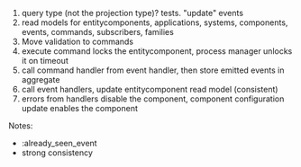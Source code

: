1. query type (not the projection type)? tests. "update" events
1. read models for entitycomponents, applications, systems, components, events, commands, subscribers, families
1. Move validation to commands
1. execute command locks the entitycomponent, process manager unlocks it on timeout
1. call command handler from event handler, then store emitted events in aggregate
1. call event handlers, update entitycomponent read model (consistent)
1. errors from handlers disable the component, component configuration update enables the component

Notes:
- :already_seen_event
- strong consistency
